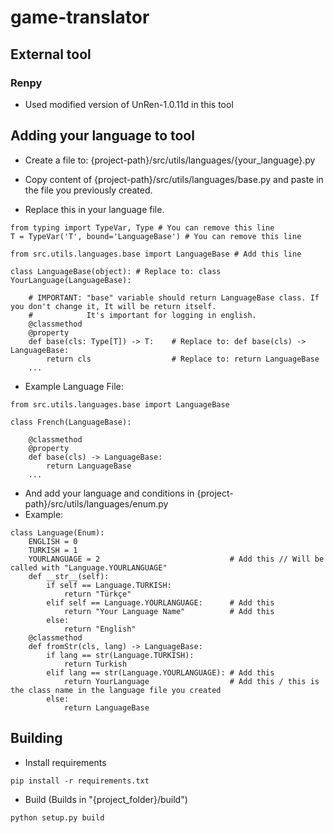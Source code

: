 # game-translator

## External tool

### Renpy

- Used modified version of UnRen-1.0.11d in this tool

## Adding your language to tool

- Create a file to: {project-path}/src/utils/languages/{your_language}.py
- Copy content of {project-path}/src/utils/languages/base.py and paste in the file you previously created.

- Replace this in your language file.

```
from typing import TypeVar, Type # You can remove this line
T = TypeVar('T', bound='LanguageBase') # You can remove this line

from src.utils.languages.base import LanguageBase # Add this line

class LanguageBase(object): # Replace to: class YourLanguage(LanguageBase):

    # IMPORTANT: "base" variable should return LanguageBase class. If you don't change it, It will be return itself.
    #            It's important for logging in english.
    @classmethod
    @property
    def base(cls: Type[T]) -> T:    # Replace to: def base(cls) -> LanguageBase:
        return cls                  # Replace to: return LanguageBase 
    ...
```

- Example Language File:

```
from src.utils.languages.base import LanguageBase

class French(LanguageBase):
    
    @classmethod
    @property
    def base(cls) -> LanguageBase:
        return LanguageBase
    ...
```


- And add your language and conditions in {project-path}/src/utils/languages/enum.py
- Example:

```
class Language(Enum):
    ENGLISH = 0
    TURKISH = 1
    YOURLANGUAGE = 2                             # Add this // Will be called with "Language.YOURLANGUAGE"
    def __str__(self):
        if self == Language.TURKISH:
            return "Türkçe"
        elif self == Language.YOURLANGUAGE:      # Add this
            return "Your Language Name"          # Add this
        else:
            return "English"
    @classmethod
    def fromStr(cls, lang) -> LanguageBase:
        if lang == str(Language.TURKISH):
            return Turkish
        elif lang == str(Language.YOURLANGUAGE): # Add this
            return YourLanguage                  # Add this / this is the class name in the language file you created
        else:
            return LanguageBase
```

## Building

- Install requirements

```
pip install -r requirements.txt
```

- Build (Builds in "{project_folder}/build")

```
python setup.py build
```